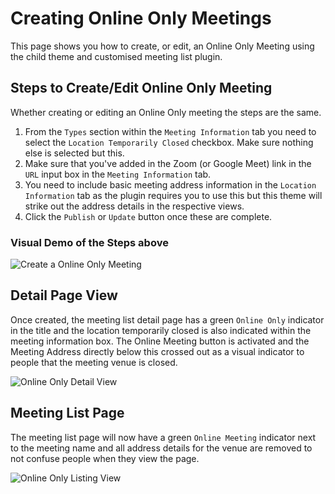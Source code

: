 # Creating Online Only Meetings

This page shows you how to create, or edit, an Online Only Meeting using the
child theme and customised meeting list plugin.

## Steps to Create/Edit Online Only Meeting

Whether creating or editing an Online Only meeting the steps are the same.

1. From the `Types` section within the `Meeting Information` tab you need to
   select the `Location Temporarily Closed` checkbox. Make sure nothing else
   is selected but this.
2. Make sure that you've added in the Zoom (or Google Meet) link in the
   `URL` input box in the `Meeting Information` tab.
3. You need to include basic meeting address information in
   the `Location Information` tab as the plugin requires you to use this but
   this theme will strike out the address details in the respective views.
4. Click the `Publish` or `Update` button once these are complete.

### Visual Demo of the Steps above

![][creating]

## Detail Page View

Once created, the meeting list detail page has a green `Online Only`
indicator in the title and the location temporarily closed is also indicated
within the meeting information box. The Online Meeting button is activated
and the Meeting Address directly below this crossed out as a visual
indicator to people that the meeting venue is closed.

![][detail]

## Meeting List Page

The meeting list page will now have a green `Online Meeting` indicator next
to the meeting name and all address details for the venue are removed to not
confuse people when they view the page.

![][listing]


[creating]: /docs/images/online-only-creating.gif "Create a Online Only Meeting"
[listing]: /docs/images/online-only-listing.png "Online Only Listing View"
[detail]: /docs/images/online-only-detail.png "Online Only Detail View"
